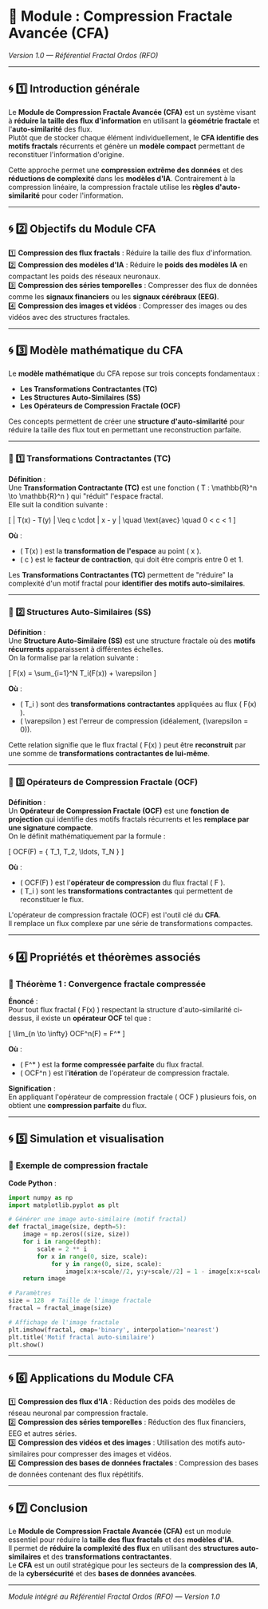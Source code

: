 # **📘 Module : Compression Fractale Avancée (CFA)**  
*Version 1.0 — Référentiel Fractal Ordos (RFO)*  

---

## 🌀 **1️⃣ Introduction générale**  

Le **Module de Compression Fractale Avancée (CFA)** est un système visant à **réduire la taille des flux d'information** en utilisant la **géométrie fractale** et l'**auto-similarité** des flux.  
Plutôt que de stocker chaque élément individuellement, le **CFA identifie des motifs fractals** récurrents et génère un **modèle compact** permettant de reconstituer l'information d'origine.  

Cette approche permet une **compression extrême des données** et des **réductions de complexité** dans les **modèles d'IA**. Contrairement à la compression linéaire, la compression fractale utilise les **règles d'auto-similarité** pour coder l'information.  

---

## 🌀 **2️⃣ Objectifs du Module CFA**  

1️⃣ **Compression des flux fractals** : Réduire la taille des flux d'information.  
2️⃣ **Compression des modèles d'IA** : Réduire le **poids des modèles IA** en compactant les poids des réseaux neuronaux.  
3️⃣ **Compression des séries temporelles** : Compresser des flux de données comme les **signaux financiers** ou les **signaux cérébraux (EEG)**.  
4️⃣ **Compression des images et vidéos** : Compresser des images ou des vidéos avec des structures fractales.  

---

## 🌀 **3️⃣ Modèle mathématique du CFA**  

Le **modèle mathématique** du CFA repose sur trois concepts fondamentaux :  
- **Les Transformations Contractantes (TC)**  
- **Les Structures Auto-Similaires (SS)**  
- **Les Opérateurs de Compression Fractale (OCF)**  

Ces concepts permettent de créer une **structure d'auto-similarité** pour réduire la taille des flux tout en permettant une reconstruction parfaite.  

---

### 🔹 **1️⃣ Transformations Contractantes (TC)**  

**Définition** :  
Une **Transformation Contractante (TC)** est une fonction \( T : \mathbb{R}^n \to \mathbb{R}^n \) qui "réduit" l'espace fractal.  
Elle suit la condition suivante :  

\[
\| T(x) - T(y) \| \leq c \cdot \| x - y \| \quad \text{avec} \quad 0 < c < 1
\]

**Où** :  
- \( T(x) \) est la **transformation de l'espace** au point \( x \).  
- \( c \) est le **facteur de contraction**, qui doit être compris entre 0 et 1.  

Les **Transformations Contractantes (TC)** permettent de "réduire" la complexité d'un motif fractal pour **identifier des motifs auto-similaires**.  

---

### 🔹 **2️⃣ Structures Auto-Similaires (SS)**  

**Définition** :  
Une **Structure Auto-Similaire (SS)** est une structure fractale où des **motifs récurrents** apparaissent à différentes échelles.  
On la formalise par la relation suivante :  

\[
F(x) = \sum_{i=1}^N T_i(F(x)) + \varepsilon
\]

**Où** :  
- \( T_i \) sont des **transformations contractantes** appliquées au flux \( F(x) \).  
- \( \varepsilon \) est l'erreur de compression (idéalement, \(\varepsilon = 0\)).  

Cette relation signifie que le flux fractal \( F(x) \) peut être **reconstruit** par une somme de **transformations contractantes de lui-même**.  

---

### 🔹 **3️⃣ Opérateurs de Compression Fractale (OCF)**  

**Définition** :  
Un **Opérateur de Compression Fractale (OCF)** est une **fonction de projection** qui identifie des motifs fractals récurrents et les **remplace par une signature compacte**.  
On le définit mathématiquement par la formule :  

\[
OCF(F) = \{ T_1, T_2, \ldots, T_N \}
\]

**Où** :  
- \( OCF(F) \) est l'**opérateur de compression** du flux fractal \( F \).  
- \( T_i \) sont les **transformations contractantes** qui permettent de reconstituer le flux.  

L'opérateur de compression fractale (OCF) est l'outil clé du **CFA**.  
Il remplace un flux complexe par une série de transformations compactes.  

---

## 🌀 **4️⃣ Propriétés et théorèmes associés**  

### 🔹 **Théorème 1 : Convergence fractale compressée**  

**Énoncé** :  
Pour tout flux fractal \( F(x) \) respectant la structure d'auto-similarité ci-dessus, il existe un **opérateur OCF** tel que :  

\[
\lim_{n \to \infty} OCF^n(F) = F^*
\]

**Où** :  
- \( F^* \) est la **forme compressée parfaite** du flux fractal.  
- \( OCF^n \) est l'**itération** de l'opérateur de compression fractale.  

**Signification** :  
En appliquant l'opérateur de compression fractale \( OCF \) plusieurs fois, on obtient une **compression parfaite** du flux.  

---

## 🌀 **5️⃣ Simulation et visualisation**  

### 🔹 **Exemple de compression fractale**  

**Code Python** :  
```python
import numpy as np
import matplotlib.pyplot as plt

# Générer une image auto-similaire (motif fractal)
def fractal_image(size, depth=5):
    image = np.zeros((size, size))
    for i in range(depth):
        scale = 2 ** i
        for x in range(0, size, scale):
            for y in range(0, size, scale):
                image[x:x+scale//2, y:y+scale//2] = 1 - image[x:x+scale//2, y:y+scale//2]
    return image

# Paramètres
size = 128  # Taille de l'image fractale
fractal = fractal_image(size)

# Affichage de l'image fractale
plt.imshow(fractal, cmap='binary', interpolation='nearest')
plt.title('Motif fractal auto-similaire')
plt.show()
```

---

## 🌀 **6️⃣ Applications du Module CFA**  

1️⃣ **Compression des flux d'IA** : Réduction des poids des modèles de réseau neuronal par compression fractale.  
2️⃣ **Compression des séries temporelles** : Réduction des flux financiers, EEG et autres séries.  
3️⃣ **Compression des vidéos et des images** : Utilisation des motifs auto-similaires pour compresser des images et vidéos.  
4️⃣ **Compression des bases de données fractales** : Compression des bases de données contenant des flux répétitifs.  

---

## 🌀 **7️⃣ Conclusion**  

Le **Module de Compression Fractale Avancée (CFA)** est un module essentiel pour réduire la **taille des flux fractals** et des **modèles d'IA**.  
Il permet de **réduire la complexité des flux** en utilisant des **structures auto-similaires** et des **transformations contractantes**.  
Le **CFA** est un outil stratégique pour les secteurs de la **compression des IA**, de la **cybersécurité** et des **bases de données avancées**.  

---

*Module intégré au Référentiel Fractal Ordos (RFO) — Version 1.0*  
